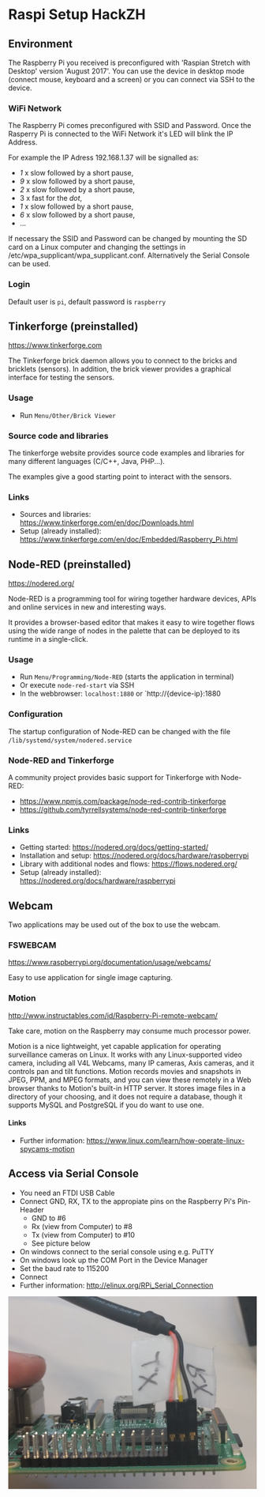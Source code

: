 #   Raspi Setup HackZH

##  Environment
The Raspberry Pi you received is preconfigured with 'Raspian Stretch with Desktop' version 'August 2017'.
You can use the device in desktop mode (connect mouse, keyboard and a screen) or 
you can connect via SSH to the device.

### WiFi Network
The Raspberry Pi comes preconfigured with SSID and Password. Once the Rasperry Pi is connected to the WiFi Network it's LED will blink the IP Address.

For example the IP Adress 192.168.1.37 will be signalled as:
- *1* x slow followed by a short pause, 
- *9* x slow followed by a short pause,
- *2* x slow followed by a short pause, 
- 3 x fast for the *dot*,
- *1* x slow followed by a short pause,
- *6* x slow followed by a short pause,
- ...

If necessary the SSID and Password can be changed by mounting the SD card on a Linux computer and changing the settings in /etc/wpa_supplicant/wpa_supplicant.conf. Alternatively the Serial Console can be used.

### Login
Default user is `pi`, default password is `raspberry`

##  Tinkerforge (preinstalled)
https://www.tinkerforge.com

The Tinkerforge brick daemon allows you to connect to the bricks and bricklets (sensors).
In addition, the brick viewer provides a graphical interface for testing the sensors.

### Usage
- Run `Menu/Other/Brick Viewer`

### Source code and libraries
The tinkerforge website provides source code examples and libraries for
many different languages (C/C++, Java, PHP...).

The examples give a good starting point to interact with the sensors.

### Links
- Sources and libraries: https://www.tinkerforge.com/en/doc/Downloads.html
- Setup (already installed): https://www.tinkerforge.com/en/doc/Embedded/Raspberry_Pi.html

##  Node-RED (preinstalled)
https://nodered.org/

Node-RED is a programming tool for wiring together hardware devices,
APIs and online services in new and interesting ways.

It provides a browser-based editor that makes it easy to wire together flows
using the wide range of nodes in the palette that can be deployed to its runtime in a single-click.

### Usage
- Run `Menu/Programming/Node-RED` (starts the application in terminal)
- Or execute `node-red-start` via SSH
- In the webbrowser: `localhost:1880` or `http://{device-ip}:1880

### Configuration
The startup configuration of Node-RED can be changed with the file `/lib/systemd/system/nodered.service`

### Node-RED and Tinkerforge
A community project provides basic support for Tinkerforge with Node-RED:
- https://www.npmjs.com/package/node-red-contrib-tinkerforge
- https://github.com/tyrrellsystems/node-red-contrib-tinkerforge

### Links
- Getting started: https://nodered.org/docs/getting-started/
- Installation and setup: https://nodered.org/docs/hardware/raspberrypi
- Library with additional nodes and flows: https://flows.nodered.org/
- Setup (already installed): https://nodered.org/docs/hardware/raspberrypi

##  Webcam
Two applications may be used out of the box to use the webcam.

### FSWEBCAM
https://www.raspberrypi.org/documentation/usage/webcams/

Easy to use application for single image capturing.

### Motion
http://www.instructables.com/id/Raspberry-Pi-remote-webcam/

Take care, motion on the Raspberry may consume much processor power.

Motion is a nice lightweight, yet capable application for operating surveillance cameras on Linux. It works with any Linux-supported video camera, including all V4L Webcams, many IP cameras, Axis cameras, and it controls pan and tilt functions. Motion records movies and snapshots in JPEG, PPM, and MPEG formats, and you can view these remotely in a Web browser thanks to Motion's built-in HTTP server. It stores image files in a directory of your choosing, and it does not require a database, though it supports MySQL and PostgreSQL if you do want to use one.

####  Links
- Further information: https://www.linux.com/learn/how-operate-linux-spycams-motion

## Access via Serial Console
- You need an FTDI USB Cable
- Connect GND, RX, TX to the appropiate pins on the Raspberry Pi's Pin-Header
  - GND to #6
  - Rx (view from Computer) to #8
  - Tx (view from Computer) to #10
  - See picture below
- On windows connect to the serial console using e.g. PuTTY
- On windows look up the COM Port in the Device Manager
- Set the baud rate to 115200
- Connect
- Further information: http://elinux.org/RPi_Serial_Connection

![Serial Connection](serial_connection_setup.jpg)
